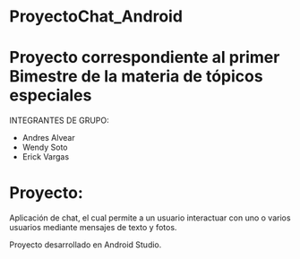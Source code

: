 # ProyectoChat_Android
 # Proyecto correspondiente al primer Bimestre de la materia de tópicos especiales
INTEGRANTES DE GRUPO:
- Andres Alvear
- Wendy Soto
- Erick Vargas

# Proyecto:
Aplicación de chat, el  cual permite a un usuario interactuar con uno o varios usuarios mediante mensajes de texto y fotos.

Proyecto desarrollado en Android Studio.
